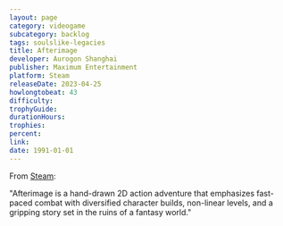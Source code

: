 ```yaml
---
layout: page
category: videogame
subcategory: backlog
tags: soulslike-legacies
title: Afterimage
developer: Aurogon Shanghai
publisher: Maximum Entertainment
platform: Steam
releaseDate: 2023-04-25
howlongtobeat: 43
difficulty:
trophyGuide:
durationHours:
trophies:
percent:
link:
date: 1991-01-01
---
```


From [Steam](https://store.steampowered.com/app/1701520/Afterimage/):

"Afterimage is a hand-drawn 2D action adventure that emphasizes fast-paced combat with diversified character builds, non-linear levels, and a gripping story set in the ruins of a fantasy world."
